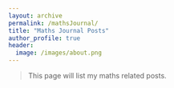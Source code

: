 ```yaml
---
layout: archive
permalink: /mathsJournal/
title: "Maths Journal Posts"
author_profile: true
header:
  image: /images/about.png
---
```


>This page will list my maths related posts. 
